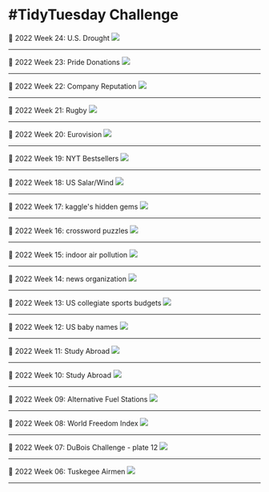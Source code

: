 # #TidyTuesday Challenge 

📸 2022 Week 24: U.S. Drought
![](Week_24/2022_24_drought.png) 
________________________________________________
📸 2022 Week 23: Pride Donations 
![](Week_23/2022_23_donations.png) 
________________________________________________
📸 2022 Week 22: Company Reputation
![](Week_22/2022_22_reputation.png)
________________________________________________
📸 2022 Week 21: Rugby
![](Week_21/2022_21_rugby.png)
________________________________________________
📸 2022 Week 20: Eurovision 
![](Week_20/2022_20_eurovision.png)
________________________________________________
📸 2022 Week 19: NYT Bestsellers
![](Week_19/2022_19_nyt_titles.png)
________________________________________________
📸 2022 Week 18: US Salar/Wind
![](Week_18/2022_18_capacity.png)
________________________________________________
📸 2022 Week 17: kaggle's hidden gems
![](Week_17/2022_17_hidden_gems.png)
________________________________________________
📸 2022 Week 16: crossword puzzles
![](Week_16/2022_16_big_dave.png)
________________________________________________
📸 2022 Week 15: indoor air pollution
![](Week_15/2022_15_indoor_pollution.png)
________________________________________________
📸 2022 Week 14: news organization
![](Week_14/2022_14_news_orgs.png)
________________________________________________
📸 2022 Week 13: US collegiate sports budgets
![](Week_13/2022_13_collegiate_sports_budgets.png)
________________________________________________
📸 2022 Week 12: US baby names
![](Week_12/2022_12_baby_names.png)
________________________________________________
📸 2022 Week 11: Study Abroad
![](Week_11/2022_11_cran_bioc_vignattes.png)
________________________________________________
📸 2022 Week 10: Study Abroad
![](Week_10/2022_10_erasmus.png)
________________________________________________
📸 2022 Week 09: Alternative Fuel Stations
![](Week_09/2022_09_alternative_fuel_stations.png)
________________________________________________
📸 2022 Week 08: World Freedom Index
![](Week_08/2022_08_world_freedom_index.png)
________________________________________________
📸 2022 Week 07: DuBois Challenge - plate 12
![](Week_07/2022_07_duboischallenge_plate12.png)
________________________________________________
📸 2022 Week 06: Tuskegee Airmen
![](Week_06/2022_06_airmen.png)
________________________________________________
